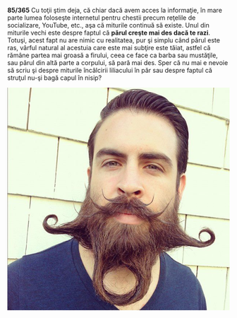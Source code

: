 **85/365** Cu toţii ştim deja, că chiar dacă avem acces la informaţie, în mare parte lumea foloseşte internetul pentru chestii precum reţelile de socializare, YouTube, etc., aşa că miturile continuă să existe. Unul din miturile vechi este despre faptul că **părul creşte mai des dacă te razi**. Totuşi, acest fapt nu are nimic cu realitatea, pur şi simplu când părul este ras, vârful natural al acestuia care este mai subţire este tăiat, astfel că rămâne partea mai groasă a firului, ceea ce face ca barba sau mustăţile, sau părul din altă parte a corpului, să pară mai des. Sper că nu mai e nevoie să scriu şi despre miturile încâlcirii liliacului în păr sau despre faptul că struţul nu-şi bagă capul în nisip?

![Poză simbol](image-1.jpg)

